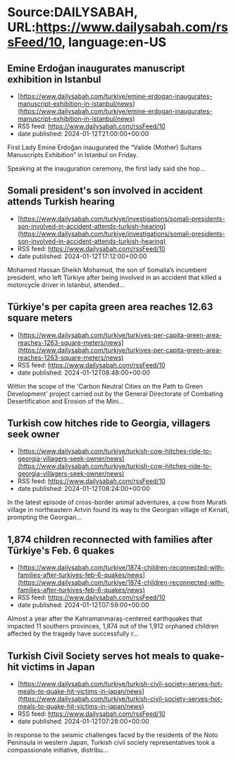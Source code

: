 # Source:DAILYSABAH, URL:https://www.dailysabah.com/rssFeed/10, language:en-US

## Emine Erdoğan inaugurates manuscript exhibition in Istanbul
 - [https://www.dailysabah.com/turkiye/emine-erdogan-inaugurates-manuscript-exhibition-in-istanbul/news](https://www.dailysabah.com/turkiye/emine-erdogan-inaugurates-manuscript-exhibition-in-istanbul/news)
 - RSS feed: https://www.dailysabah.com/rssFeed/10
 - date published: 2024-01-12T21:00:00+00:00

First Lady Emine Erdoğan inaugurated the “Valide (Mother) Sultans Manuscripts Exhibition” in Istanbul on Friday.

Speaking at the inauguration ceremony, the first lady said she hop...

## Somali president's son involved in accident attends Turkish hearing
 - [https://www.dailysabah.com/turkiye/investigations/somali-presidents-son-involved-in-accident-attends-turkish-hearing](https://www.dailysabah.com/turkiye/investigations/somali-presidents-son-involved-in-accident-attends-turkish-hearing)
 - RSS feed: https://www.dailysabah.com/rssFeed/10
 - date published: 2024-01-12T17:12:00+00:00

Mohamed Hassan Sheikh Mohamud, the son of Somalia’s incumbent president, who left Türkiye after being involved in an accident that killed a motorcycle driver in Istanbul, attended...

## Türkiye's per capita green area reaches 12.63 square meters
 - [https://www.dailysabah.com/turkiye/turkiyes-per-capita-green-area-reaches-1263-square-meters/news](https://www.dailysabah.com/turkiye/turkiyes-per-capita-green-area-reaches-1263-square-meters/news)
 - RSS feed: https://www.dailysabah.com/rssFeed/10
 - date published: 2024-01-12T08:48:00+00:00

Within the scope of the 'Carbon Neutral Cities on the Path to Green Development' project carried out by the General Directorate of Combating Desertification and Erosion of the Mini...

## Turkish cow hitches ride to Georgia, villagers seek owner
 - [https://www.dailysabah.com/turkiye/turkish-cow-hitches-ride-to-georgia-villagers-seek-owner/news](https://www.dailysabah.com/turkiye/turkish-cow-hitches-ride-to-georgia-villagers-seek-owner/news)
 - RSS feed: https://www.dailysabah.com/rssFeed/10
 - date published: 2024-01-12T08:24:00+00:00

In the latest episode of cross-border animal adventures, a cow from Muratlı village in northeastern Artvin found its way to the Georgian village of Kırnati, prompting the Georgian...

## 1,874 children reconnected with families after Türkiye's Feb. 6 quakes
 - [https://www.dailysabah.com/turkiye/1874-children-reconnected-with-families-after-turkiyes-feb-6-quakes/news](https://www.dailysabah.com/turkiye/1874-children-reconnected-with-families-after-turkiyes-feb-6-quakes/news)
 - RSS feed: https://www.dailysabah.com/rssFeed/10
 - date published: 2024-01-12T07:59:00+00:00

Almost a year after the Kahramanmaraş-centered earthquakes that impacted 11 southern provinces, 1,874 out of the 1,912 orphaned children affected by the tragedy have successfully r...

## Turkish Civil Society serves hot meals to quake-hit victims in Japan
 - [https://www.dailysabah.com/turkiye/turkish-civil-society-serves-hot-meals-to-quake-hit-victims-in-japan/news](https://www.dailysabah.com/turkiye/turkish-civil-society-serves-hot-meals-to-quake-hit-victims-in-japan/news)
 - RSS feed: https://www.dailysabah.com/rssFeed/10
 - date published: 2024-01-12T07:28:00+00:00

In response to the seismic challenges faced by the residents of the Noto Peninsula in western Japan, Turkish civil society representatives took a compassionate initiative, distribu...

